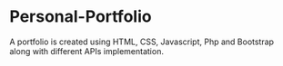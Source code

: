# Personal-Portfolio
A portfolio is created using HTML, CSS, Javascript, Php and Bootstrap along with different APIs implementation.
